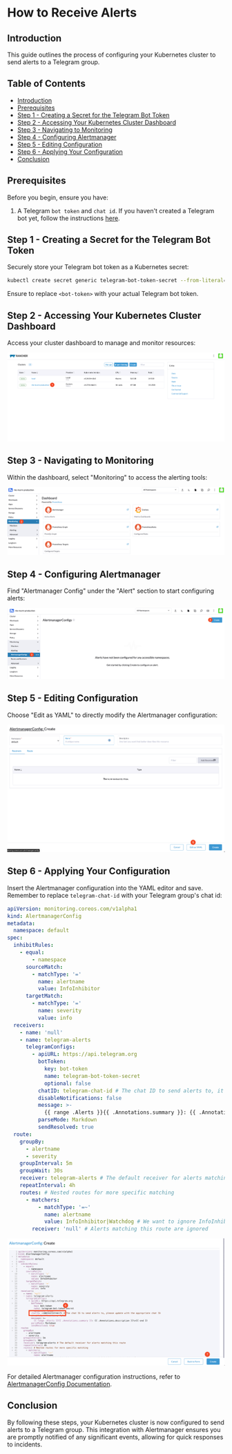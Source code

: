 # How to Receive Alerts

## Introduction

This guide outlines the process of configuring your Kubernetes cluster to send alerts to a Telegram group.

## Table of Contents

- [Introduction](#introduction)
- [Prerequisites](#prerequisites)
- [Step 1 - Creating a Secret for the Telegram Bot Token](#step-1---creating-a-secret-for-the-telegram-bot-token)
- [Step 2 - Accessing Your Kubernetes Cluster Dashboard](#step-2---accessing-your-kubernetes-cluster-dashboard)
- [Step 3 - Navigating to Monitoring](#step-3---navigating-to-monitoring)
- [Step 4 - Configuring Alertmanager](#step-4---configuring-alertmanager)
- [Step 5 - Editing Configuration](#step-5---editing-configuration)
- [Step 6 - Applying Your Configuration](#step-6---applying-your-configuration)
- [Conclusion](#conclusion)

## Prerequisites

Before you begin, ensure you have:

1. A Telegram `bot token` and `chat id`. If you haven't created a Telegram bot yet, follow the instructions [here](./create-a-telegram-bot.md).

## Step 1 - Creating a Secret for the Telegram Bot Token

Securely store your Telegram bot token as a Kubernetes secret:

```bash
kubectl create secret generic telegram-bot-token-secret --from-literal=bot-token=<bot-token> --namespace=default
```

Ensure to replace `<bot-token>` with your actual Telegram bot token.

## Step 2 - Accessing Your Kubernetes Cluster Dashboard

Access your cluster dashboard to manage and monitor resources:

![Accessing the Kubernetes Cluster Dashboard](./assets/images/cluster-selection.png)

## Step 3 - Navigating to Monitoring

Within the dashboard, select "Monitoring" to access the alerting tools:

![Navigating to Monitoring Section](./assets/images/monitoring-navigation.png)

## Step 4 - Configuring Alertmanager

Find "Alertmanager Config" under the "Alert" section to start configuring alerts:

![Creating a New Alertmanager Config](./assets/images/create-alertmanager-config.png)

## Step 5 - Editing Configuration

Choose "Edit as YAML" to directly modify the Alertmanager configuration:

![Editing Alertmanager Configuration as YAML](./assets/images/edit-config-yaml.png)

## Step 6 - Applying Your Configuration

Insert the Alertmanager configuration into the YAML editor and save. Remember to replace `telegram-chat-id` with your Telegram group's chat id:

```yaml
apiVersion: monitoring.coreos.com/v1alpha1
kind: AlertmanagerConfig
metadata:
  namespace: default
spec:
  inhibitRules:
    - equal:
        - namespace
      sourceMatch:
        - matchType: '='
          name: alertname
          value: InfoInhibitor
      targetMatch:
        - matchType: '='
          name: severity
          value: info
  receivers:
    - name: 'null'
    - name: telegram-alerts
      telegramConfigs:
        - apiURL: https://api.telegram.org
          botToken:
            key: bot-token
            name: telegram-bot-token-secret
            optional: false
          chatID: telegram-chat-id # The chat ID to send alerts to, it is an integer
          disableNotifications: false
          message: >-
            {{ range .Alerts }}{{ .Annotations.summary }}: {{ .Annotations.description }}\n{{ end }}
          parseMode: Markdown
          sendResolved: true
  route:
    groupBy:
      - alertname
      - severity
    groupInterval: 5m
    groupWait: 30s
    receiver: telegram-alerts # The default receiver for alerts matching this route
    repeatInterval: 4h
    routes: # Nested routes for more specific matching
      - matchers:
          - matchType: '=~'
            name: alertname
            value: InfoInhibitor|Watchdog # We want to ignore InfoInhibitor and Watchdog alerts.
        receiver: 'null' # Alerts matching this route are ignored
```

![Entering Configuration in YAML Editor](./assets/images/yaml-configuration-entry.png)

For detailed Alertmanager configuration instructions, refer to [AlertmanagerConfig Documentation](https://docs.openshift.com/container-platform/4.11/rest_api/monitoring_apis/alertmanagerconfig-monitoring-coreos-com-v1beta1.html).

## Conclusion

By following these steps, your Kubernetes cluster is now configured to send alerts to a Telegram group. This integration with Alertmanager ensures you are promptly notified of any significant events, allowing for quick responses to incidents.
